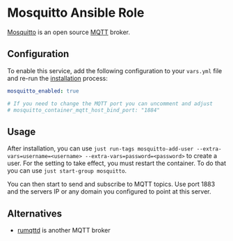 # Mosquitto Ansible Role


[Mosquitto](https://mosquitto.org/) is an open source [MQTT](https://en.wikipedia.org/wiki/MQTT) broker.


## Configuration

To enable this service, add the following configuration to your `vars.yml` file and re-run the [installation](../installing.md) process:

```yaml
mosquitto_enabled: true

# If you need to change the MQTT port you can uncomment and adjust
# mosquitto_container_mqtt_host_bind_port: "1884"
```

## Usage

After installation, you can use `just run-tags mosquitto-add-user --extra-vars=username=<username> --extra-vars=password=<password>` to create a user. For the setting to take effect, you must restart the container. To do that you can use `just start-group mosquitto`.

You can then start to send and subscribe to MQTT topics. Use port 1883 and the servers IP or any domain you configured to point at this server.

## Alternatives

* [rumqttd](rumqttd.md) is another MQTT broker
